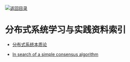 [![返回目录](https://parg.co/UGo)](https://github.com/wxyyxc1992/Awesome-Reference)

# 分布式系统学习与实践资料索引

* [分布式系统本质论](http://www.52cs.org/)

- [In search of a simple consensus algorithm](http://rystsov.info/2017/02/15/simple-consensus.html)
